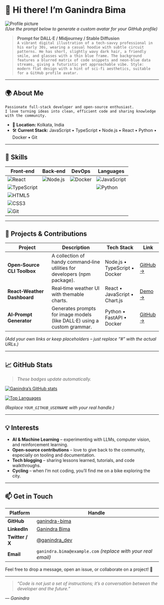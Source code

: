 # 👋 Hi there! I’m **Ganindra Bima**

![Profile picture](https://avatars.githubusercontent.com/u/233632232?v=4)  
*(Use the prompt below to generate a custom avatar for your GitHub profile)*  

> **Prompt for DALL·E / Midjourney / Stable Diffusion**  
> `A vibrant digital illustration of a tech‑savvy professional in his early 30s, wearing a casual hoodie with subtle circuit patterns. He has short, slightly wavy dark hair, a friendly smile, and glasses with a thin blue frame. The background features a blurred matrix of code snippets and neon‑blue data streams, giving a futuristic yet approachable vibe. Style: modern flat design with a hint of sci‑fi aesthetics, suitable for a GitHub profile avatar.`

---

## 🌍 About Me

```
Passionate full‑stack developer and open‑source enthusiast.
I love turning ideas into clean, efficient code and sharing knowledge with the community.
```

* 📍 **Location:** Kolkata, India  
* 🛠️ **Current Stack:** JavaScript • TypeScript • Node.js • React • Python • Docker • Git  

---

## 🧩 Skills

| Front‑end | Back‑end | DevOps | Languages |
|-----------|----------|--------|-----------|
| ![React](https://img.shields.io/badge/React-20232A?logo=react&logoColor=61DAFB) | ![Node.js](https://img.shields.io/badge/Node.js-43853D?logo=node.js&logoColor=white) | ![Docker](https://img.shields.io/badge/Docker-2496ED?logo=docker&logoColor=white) | ![JavaScript](https://img.shields.io/badge/JavaScript-F7DF1E?logo=javascript&logoColor=black) |
| ![TypeScript](https://img.shields.io/badge/TypeScript-3178C6?logo=typescript&logoColor=white) |  |  | ![Python](https://img.shields.io/badge/Python-3776AB?logo=python&logoColor=white) |
| ![HTML5](https://img.shields.io/badge/HTML5-E34F26?logo=html5&logoColor=white) |  |  |  |
| ![CSS3](https://img.shields.io/badge/CSS3-1572B6?logo=css3&logoColor=white) |  |  |  |
| ![Git](https://img.shields.io/badge/Git-F05032?logo=git&logoColor=white) |  |  |  |

---

## 🚀 Projects & Contributions

| Project | Description | Tech Stack | Link |
|---------|-------------|------------|------|
| **Open‑Source CLI Toolbox** | A collection of handy command‑line utilities for developers (npm package). | Node.js • TypeScript • Docker | [GitHub →](#) |
| **React‑Weather Dashboard** | Real‑time weather UI with themable charts. | React • JavaScript • Chart.js | [Demo →](#) |
| **AI‑Prompt Generator** | Generates prompts for image models (like DALL·E) using a custom grammar. | Python • FastAPI • Docker | [GitHub →](#) |

*(Add your own links or keep placeholders – just replace “#” with the actual URLs.)*

---

## 📈 GitHub Stats

> *These badges update automatically.*

[![Ganindra’s GitHub stats](https://github-readme-stats.vercel.app/api?username=YOUR_GITHUB_USERNAME&show_icons=true&theme=radical)](https://github.com/YOUR_GITHUB_USERNAME)

[![Top Languages](https://github-readme-stats.vercel.app/api/top-langs/?username=YOUR_GITHUB_USERNAME&layout=compact&theme=radical)](https://github.com/YOUR_GITHUB_USERNAME)

*(Replace `YOUR_GITHUB_USERNAME` with your real handle.)*

---

## 💡 Interests

- **AI & Machine Learning** – experimenting with LLMs, computer vision, and reinforcement learning.  
- **Open‑source contributions** – love to give back to the community, especially on tooling and documentation.  
- **Tech blogging** – sharing lessons learned, tutorials, and code walkthroughs.  
- **Cycling** – when I’m not coding, you’ll find me on a bike exploring the city.

---

## 📫 Get in Touch

| Platform | Handle |
|----------|--------|
| **GitHub** | [ganindra-bima](https://github.com/ganindra-bima) |
| **LinkedIn** | [Ganindra Bima](https://www.linkedin.com/in/ganindra-bima) |
| **Twitter / X** | [@ganindra_dev](https://twitter.com/ganindra_dev) |
| **Email** | `ganindra.bima@example.com` *(replace with your real email)* |

Feel free to drop a message, open an issue, or collaborate on a project! 🚀

---

> *“Code is not just a set of instructions; it’s a conversation between the developer and the future.”*  

*— Ganindra*  
